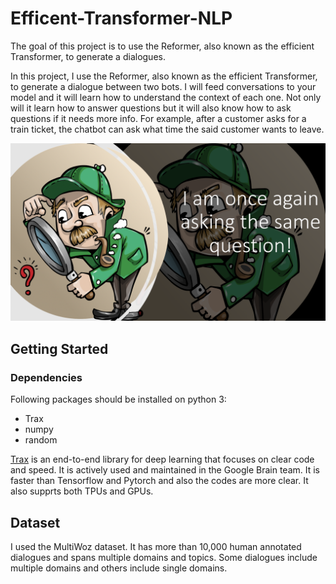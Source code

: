 # Efficent-Transformer-NLP
The goal of this project is to use the Reformer, also known as the efficient Transformer, to generate a dialogues.

In this project, I use the Reformer, also known as the efficient Transformer, to generate a dialogue between two bots. I will feed conversations to your model and it will learn how to understand the context of each one. Not only will it learn how to answer questions but it will also know how to ask questions if it needs more info. For example, after a customer asks for a train ticket, the chatbot can ask what time the said customer wants to leave.




![Alt Text](https://github.com/saeedkhaki92/NLP-Question-duplicates/blob/main/meme.png)


## Getting Started

### Dependencies

Following packages should be installed on python 3:

- Trax
- numpy
- random

<a href="https://github.com/google/trax" target="_blank">Trax</a> is an end-to-end library for deep learning that focuses on clear code and speed. It is actively used and maintained in the Google Brain team. It is faster than Tensorflow and Pytorch and also the codes are more clear. It also supprts both TPUs and GPUs.




## Dataset

I used the MultiWoz dataset. It has more than 10,000 human annotated dialogues and spans multiple domains and topics. Some dialogues include multiple domains and others include single domains.
